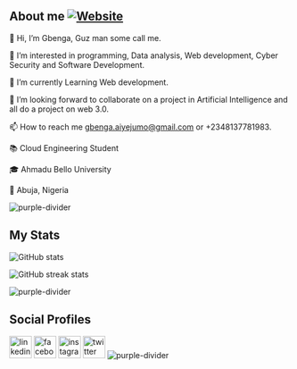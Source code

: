 ## About me [![Website]( https://img.shields.io/badge/-Click%20here-red)]([ (https://sites.google.com/view/gbenga-aiyejumo/home))

👋 Hi, I’m Gbenga, Guz man some call me.

👀 I’m interested in programming, Data analysis, Web development, Cyber Security and Software Development.

🌱 I’m currently Learning Web development.

💞️ I’m looking forward to collaborate on a project in Artificial Intelligence and all do a project on web 3.0.

📫 How to reach me gbenga.aiyejumo@gmail.com or +2348137781983.

📚 Cloud Engineering Student 

🎓 Ahmadu Bello University

📍 Abuja, Nigeria

![purple-divider](https://user-images.githubusercontent.com/7065401/52071927-c1cd7100-2562-11e9-908a-dde91ba14e59.png)

## My Stats
![GitHub stats](https://github-readme-stats.vercel.app/api?username=d3toxg&show_icons=true&theme=radical)  

![GitHub streak stats](https://github-readme-streak-stats.herokuapp.com/?user=d3toxg&theme=radical)  

 ![purple-divider](https://user-images.githubusercontent.com/7065401/52071927-c1cd7100-2562-11e9-908a-dde91ba14e59.png)
 
## Social Profiles
[<img src='https://cdn.jsdelivr.net/npm/simple-icons@3.0.1/icons/linkedin.svg' alt='linkedin' height='40'>](https://www.linkedin.com/in/aiyejumo-gbenga/)  [<img src='https://cdn.jsdelivr.net/npm/simple-icons@3.0.1/icons/facebook.svg' alt='facebook' height='40'>](https://www.facebook.com/gaiyejumo)  [<img src='https://cdn.jsdelivr.net/npm/simple-icons@3.0.1/icons/instagram.svg' alt='instagram' height='40'>](https://www.instagram.com/gaiyejumo)  [<img src='https://cdn.jsdelivr.net/npm/simple-icons@3.0.1/icons/twitter.svg' alt='twitter' height='40'>](https://twitter.com/gaiyejumo)
![purple-divider](https://user-images.githubusercontent.com/7065401/52071927-c1cd7100-2562-11e9-908a-dde91ba14e59.png)

<!---
d3toxg/d3toxg is a ✨ special ✨ repository because its `README.md` (this file) appears on your GitHub profile.
You can click the Preview link to take a look at your changes.
--->

